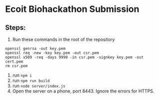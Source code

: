 # Ecoit Biohackathon Submission

## Steps:

1. Run these commands in the root of the repository
```
openssl genrsa -out key.pem
openssl req -new -key key.pem -out csr.pem
openssl x509 -req -days 9999 -in csr.pem -signkey key.pem -out cert.pem
rm csr.pem
```
1. run `npm i`
2. run `npm run build`
3. run `node server/index.js`
4. Open the server on a phone, port 8443. Ignore the errors for HTTPS.

